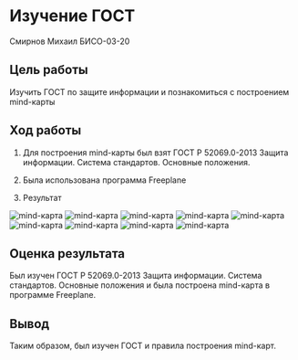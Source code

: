 # Изучение ГОСТ
Смирнов Михаил БИСО-03-20

## Цель работы

Изучить ГОСТ по защите информации и познакомиться с построением
mind-карты

## Ход работы

1.  Для построения mind-карты был взят ГОСТ Р 52069.0-2013 Защита
    информации. Система стандартов. Основные положения.

2.  Была использована программа Freeplane

3.  Результат

![mind-карта](1.png) ![mind-карта](2.png) ![mind-карта](3.png)
![mind-карта](4.png) ![mind-карта](5.png) ![mind-карта](6.png)
![mind-карта](7.png) ![mind-карта](8.png) ![mind-карта](9.png)

## Оценка результата

Был изучен ГОСТ Р 52069.0-2013 Защита информации. Система стандартов.
Основные положения и была построена mind-карта в программе Freeplane.

## Вывод

Таким образом, был изучен ГОСТ и правила построения mind-карт.
